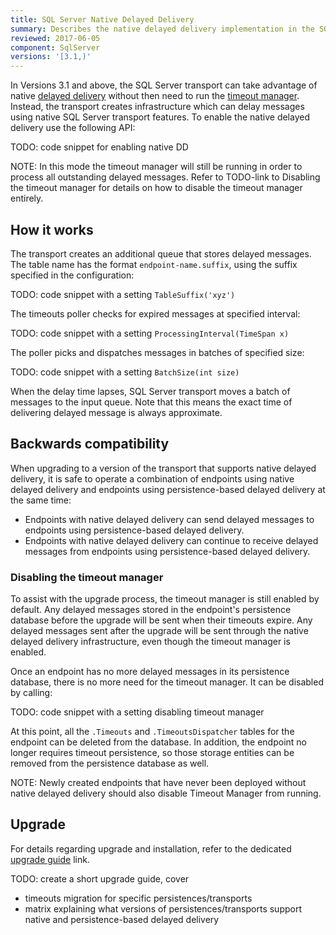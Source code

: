 ```yaml
---
title: SQL Server Native Delayed Delivery
summary: Describes the native delayed delivery implementation in the SQL Server transport
reviewed: 2017-06-05
component: SqlServer
versions: '[3.1,)'
---
```


In Versions 3.1 and above, the SQL Server transport can take advantage of native [delayed delivery](/nservicebus/messaging/delayed-delivery.md) without then need to run the [timeout manager](/nservicebus/messaging/timeout-manager.md). Instead, the transport creates infrastructure which can delay messages using native SQL Server transport features. To enable the native delayed delivery use the following API:

TODO: code snippet for enabling native DD

NOTE: In this mode the timeout manager will still be running in order to process all outstanding delayed messages. Refer to TODO-link to Disabling the timeout manager for details on how to disable the timeout manager entirely.

## How it works

The transport creates an additional queue that stores delayed messages. The table name has the format `endpoint-name.suffix`, using the suffix specified in the configuration:

TODO: code snippet with a setting `TableSuffix('xyz')`

The timeouts poller checks for expired messages at specified interval:

TODO: code snippet with a setting `ProcessingInterval(TimeSpan x)`

The poller picks and dispatches messages in batches of specified size:

TODO: code snippet with a setting `BatchSize(int size)`

When the delay time lapses, SQL Server transport moves a batch of messages to the input queue. Note that this means the exact time of delivering delayed message is always approximate.


## Backwards compatibility

When upgrading to a version of the transport that supports native delayed delivery, it is safe to operate a combination of endpoints using native delayed delivery and endpoints using persistence-based delayed delivery at the same time:
- Endpoints with native delayed delivery can send delayed messages to endpoints using persistence-based delayed delivery. 
- Endpoints with native delayed delivery can continue to receive delayed messages from endpoints using persistence-based delayed delivery.


### Disabling the timeout manager

To assist with the upgrade process, the timeout manager is still enabled by default. Any delayed messages stored in the endpoint's persistence database before the upgrade will be sent when their timeouts expire. Any delayed messages sent after the upgrade will be sent through the native delayed delivery infrastructure, even though the timeout manager is enabled.

Once an endpoint has no more delayed messages in its persistence database, there is no more need for the timeout manager. It can be disabled by calling:

TODO: code snippet with a setting disabling timeout manager

At this point, all the `.Timeouts` and `.TimeoutsDispatcher` tables for the endpoint can be deleted from the database. In addition, the endpoint no longer requires timeout persistence, so those storage entities can be removed from the persistence database as well.

NOTE: Newly created endpoints that have never been deployed without native delayed delivery should also disable Timeout Manager from running.


## Upgrade

For details regarding upgrade and installation, refer to the dedicated [upgrade guide]() link.

TODO: create a short upgrade guide, cover 
- timeouts migration for specific persistences/transports
- matrix explaining what versions of persistences/transports support native and persistence-based delayed delivery
